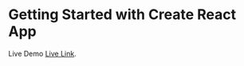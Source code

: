 # Getting Started with Create React App

Live Demo [Live Link](https://subroto-react-todo.netlify.app/).
